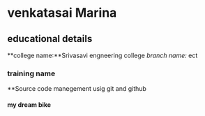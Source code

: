 # venkatasai Marina
## educational details 
**college name:**Srivasavi engneering college
*branch name:* ect
### training name
**Source code manegement usig git and github
#### my dream bike ####                                                                                                                                                   

